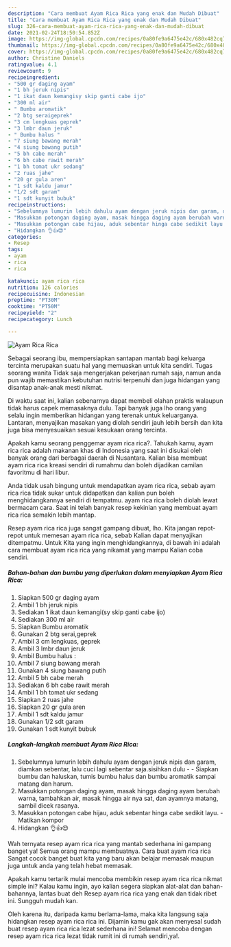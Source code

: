 ```yaml
---
description: "Cara membuat Ayam Rica Rica yang enak dan Mudah Dibuat"
title: "Cara membuat Ayam Rica Rica yang enak dan Mudah Dibuat"
slug: 326-cara-membuat-ayam-rica-rica-yang-enak-dan-mudah-dibuat
date: 2021-02-24T18:50:54.852Z
image: https://img-global.cpcdn.com/recipes/0a80fe9a6475e42c/680x482cq70/ayam-rica-rica-foto-resep-utama.jpg
thumbnail: https://img-global.cpcdn.com/recipes/0a80fe9a6475e42c/680x482cq70/ayam-rica-rica-foto-resep-utama.jpg
cover: https://img-global.cpcdn.com/recipes/0a80fe9a6475e42c/680x482cq70/ayam-rica-rica-foto-resep-utama.jpg
author: Christine Daniels
ratingvalue: 4.1
reviewcount: 9
recipeingredient:
- "500 gr daging ayam"
- "1 bh jeruk nipis"
- "1 ikat daun kemangisy skip ganti cabe ijo"
- "300 ml air"
- " Bumbu aromatik"
- "2 btg seraigeprek"
- "3 cm lengkuas geprek"
- "3 lmbr daun jeruk"
- " Bumbu halus "
- "7 siung bawang merah"
- "4 siung bawang putih"
- "5 bh cabe merah"
- "6 bh cabe rawit merah"
- "1 bh tomat ukr sedang"
- "2 ruas jahe"
- "20 gr gula aren"
- "1 sdt kaldu jamur"
- "1/2 sdt garam"
- "1 sdt kunyit bubuk"
recipeinstructions:
- "Sebelumnya lumurin lebih dahulu ayam dengan jeruk nipis dan garam, diamkan sebentar, lalu cuci lagi sebentar saja.sisihkan dulu  Siapkan bumbu dan haluskan, tumis bumbu halus dan bumbu aromatik sampai matang dan harum."
- "Masukkan potongan daging ayam, masak hingga daging ayam berubah warna, tambahkan air, masak hingga air nya sat, dan ayamnya matang, sambil dicek rasanya."
- "Masukkan potongan cabe hijau, aduk sebentar hinga cabe sedikit layu.  Matikan kompor"
- "Hidangkan 👌👍😍"
categories:
- Resep
tags:
- ayam
- rica
- rica

katakunci: ayam rica rica 
nutrition: 126 calories
recipecuisine: Indonesian
preptime: "PT30M"
cooktime: "PT50M"
recipeyield: "2"
recipecategory: Lunch

---
```



![Ayam Rica Rica](https://img-global.cpcdn.com/recipes/0a80fe9a6475e42c/680x482cq70/ayam-rica-rica-foto-resep-utama.jpg)

Sebagai seorang ibu, mempersiapkan santapan mantab bagi keluarga tercinta merupakan suatu hal yang memuaskan untuk kita sendiri. Tugas seorang  wanita Tidak saja mengerjakan pekerjaan rumah saja, namun anda pun wajib memastikan kebutuhan nutrisi terpenuhi dan juga hidangan yang disantap anak-anak mesti nikmat.

Di waktu  saat ini, kalian sebenarnya dapat membeli olahan praktis walaupun tidak harus capek memasaknya dulu. Tapi banyak juga lho orang yang selalu ingin memberikan hidangan yang terenak untuk keluarganya. Lantaran, menyajikan masakan yang diolah sendiri jauh lebih bersih dan kita juga bisa menyesuaikan sesuai kesukaan orang tercinta. 



Apakah kamu seorang penggemar ayam rica rica?. Tahukah kamu, ayam rica rica adalah makanan khas di Indonesia yang saat ini disukai oleh banyak orang dari berbagai daerah di Nusantara. Kalian bisa membuat ayam rica rica kreasi sendiri di rumahmu dan boleh dijadikan camilan favoritmu di hari libur.

Anda tidak usah bingung untuk mendapatkan ayam rica rica, sebab ayam rica rica tidak sukar untuk didapatkan dan kalian pun boleh menghidangkannya sendiri di tempatmu. ayam rica rica boleh diolah lewat bermacam cara. Saat ini telah banyak resep kekinian yang membuat ayam rica rica semakin lebih mantap.

Resep ayam rica rica juga sangat gampang dibuat, lho. Kita jangan repot-repot untuk memesan ayam rica rica, sebab Kalian dapat menyajikan ditempatmu. Untuk Kita yang ingin menghidangkannya, di bawah ini adalah cara membuat ayam rica rica yang nikamat yang mampu Kalian coba sendiri.

<!--inarticleads1-->

##### Bahan-bahan dan bumbu yang diperlukan dalam menyiapkan Ayam Rica Rica:

1. Siapkan 500 gr daging ayam
1. Ambil 1 bh jeruk nipis
1. Sediakan 1 ikat daun kemangi(sy skip ganti cabe ijo)
1. Sediakan 300 ml air
1. Siapkan  Bumbu aromatik
1. Gunakan 2 btg serai,geprek
1. Ambil 3 cm lengkuas, geprek
1. Ambil 3 lmbr daun jeruk
1. Ambil  Bumbu halus :
1. Ambil 7 siung bawang merah
1. Gunakan 4 siung bawang putih
1. Ambil 5 bh cabe merah
1. Sediakan 6 bh cabe rawit merah
1. Ambil 1 bh tomat ukr sedang
1. Siapkan 2 ruas jahe
1. Siapkan 20 gr gula aren
1. Ambil 1 sdt kaldu jamur
1. Gunakan 1/2 sdt garam
1. Gunakan 1 sdt kunyit bubuk




<!--inarticleads2-->

##### Langkah-langkah membuat Ayam Rica Rica:

1. Sebelumnya lumurin lebih dahulu ayam dengan jeruk nipis dan garam, diamkan sebentar, lalu cuci lagi sebentar saja.sisihkan dulu -  - Siapkan bumbu dan haluskan, tumis bumbu halus dan bumbu aromatik sampai matang dan harum.
1. Masukkan potongan daging ayam, masak hingga daging ayam berubah warna, tambahkan air, masak hingga air nya sat, dan ayamnya matang, sambil dicek rasanya.
1. Masukkan potongan cabe hijau, aduk sebentar hinga cabe sedikit layu.  - Matikan kompor
1. Hidangkan 👌👍😍




Wah ternyata resep ayam rica rica yang mantab sederhana ini gampang banget ya! Semua orang mampu membuatnya. Cara buat ayam rica rica Sangat cocok banget buat kita yang baru akan belajar memasak maupun juga untuk anda yang telah hebat memasak.

Apakah kamu tertarik mulai mencoba membikin resep ayam rica rica nikmat simple ini? Kalau kamu ingin, ayo kalian segera siapkan alat-alat dan bahan-bahannya, lantas buat deh Resep ayam rica rica yang enak dan tidak ribet ini. Sungguh mudah kan. 

Oleh karena itu, daripada kamu berlama-lama, maka kita langsung saja hidangkan resep ayam rica rica ini. Dijamin kamu gak akan menyesal sudah buat resep ayam rica rica lezat sederhana ini! Selamat mencoba dengan resep ayam rica rica lezat tidak rumit ini di rumah sendiri,ya!.

